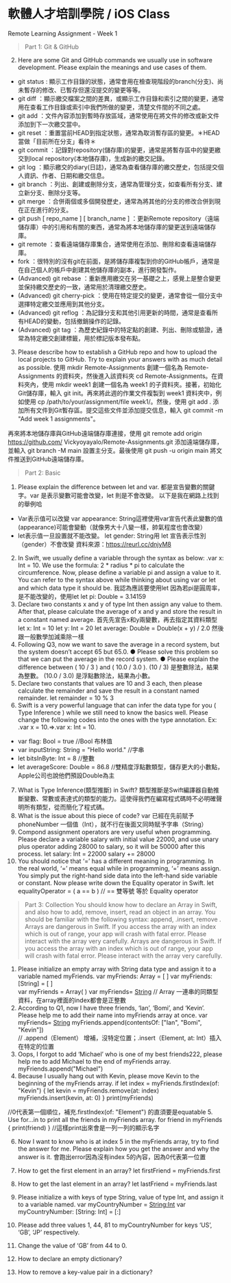 # 軟體人才培訓學院 / iOS Class
Remote Learning Assignment - Week 1
>Part 1: Git & GitHub 
2. Here are some Git and GitHub commands we usually use in software development. Please explain the meanings and use cases of them. 
 -    git status : 顯示工作目錄的狀態，通常會用在檢查現階段的branch(分支)、尚未暫存的修改、已暫存但還沒提交的變更等等。
 -    git diff ：顯示繳交檔案之間的差異，或顯示工作目錄和索引之間的變更，通常用在查看工作目錄或索引中我們所做的變更，清楚文件間的不同之處。
 -    git add ：文件內容添加到暫時存放區域，通常使用在將文件的修改或新文件添加到下一次繳交當中。
 -    git reset ：重置當前HEAD到指定狀態，通常為取消暫存區的變更。＊HEAD 當做「目前所在分支」看待＊
 -    git commit ：記錄對repository(儲存庫)的變更，通常是將暫存區中的變更繳交到local repository(本地儲存庫)，生成新的繳交記錄。
 -   git log ：顯示繳交的diary(日誌)，通常為查看儲存庫的繳交歷史，包括提交個人資訊、作者、日期和繳交信息。
 -    git branch ：列出、創建或刪除分支，通常為管理分支，如查看所有分支、建立新分支、刪除分支等。
 -    git merge ：合併兩個或多個開發歷史，通常為將其他的分支的修改合併到現在正在進行的分支。
 -    git push [ repo_name ] [ branch_name ] ：更新Remote repository（遠端儲存庫）中的引用和有關的東西，通常為將本地儲存庫的變更送到遠端儲存庫。
 -    git remote ：查看遠端儲存庫集合，通常使用在添加、刪除和查看遠端儲存庫。
 -    fork ：很特別的沒有git在前面，是將儲存庫複製到你的GitHub帳戶，通常是在自己個人的帳戶中創建其他儲存庫的副本，進行開發製作。
 -    (Advanced) git rebase ：重新應用繳交在另一基礎之上，感覺上是整合變更並保持繳交歷史的一致，通常用於清理繳交歷史。
 -    (Advanced) git cherry-pick ：使用在特定提交的變更，通常會從一個分支中選擇特定繳交並應用到其他分支。
 -    (Advanced) git reflog ：為記錄分支和其他引用更新的時間，通常是查看所有HEAD的變動，包括撤銷操作的記錄。
 -    (Advanced) git tag ：為歷史紀錄中的特定點的創建、列出、刪除或驗證，通常為特定繳交創建標籤，用於標記版本發布點。

3. Please describe how to establish a GitHub repo and how to upload the local projects to GitHub. Try to explain your answers with as much detail as possible.
使用 mkdir Remote-Assignments 創建一個名為 Remote-Assignments 的資料夾，然後進入該資料夾 cd Remote-Assignments。在資料夾內，使用 mkdir week1 創建一個名為 week1 的子資料夾。接著，初始化Git儲存庫，輸入 git init。再來將此週的作業文件複製到 week1 資料夾中，例如使用 cp /path/to/your/assignment/file week1/。然後，使用 git add . 添加所有文件到Git暫存區。提交這些文件並添加提交信息，輸入 git commit -m "Add week 1 assignments"。

再來將本地儲存庫與GitHub遠端儲存庫連接，使用 git remote add origin https://github.com/ Vickyoyayalo/Remote-Assignments.git 添加遠端儲存庫，並輸入 git branch -M main 設置主分支。最後使用 git push -u origin main 將文件推送到GitHub遠端儲存庫。
>Part 2: Basic 
1.    Please explain the difference between let and var.
都是宣告變數的關鍵字。var 是表示變數可能會改變，let 則是不會改變。
以下是我在網路上找到的舉例哈
 -    Var表示值可以改變
var appearance: String這裡使用var宣告代表此變數的值(appearance)可能會變動（就像男大十八變一樣，帥氣程度也會改變）
 -    let表示值一旦設置就不能改變。
let gender: String用 let 宣告表示性別（gender）不會改變
資料來源：https://reurl.cc/dnjyM8
2.    In Swift, we usually define a variable through the syntax as below: 
.var x: Int = 10.
We use the formula: 2 * radius * pi to calculate the circumference. Now, please define a variable pi and assign a value to it. You can refer to the syntax above while thinking about using var or let and which data type it should be. 
我認為應該要使用let 因為若pi是圓周率，是不能改變的，使用let
let pi: Double = 3.14159
3.    Declare two constants x and y of type Int then assign any value to them. After that, please calculate the average of x and y and store the result in a constant named average.
首先先宣告x和y兩變數，再去指定其資料類型
let x: Int = 10
let y: Int = 20
let average: Double = Double(x + y) / 2.0
然後跟一般數學加減乘除一樣
4.    Following Q3, now we want to save the average in a record system, but the system doesn’t accept 65 but 65.0. 
● Please solve this problem so that we can put the average in the record system. 
● Please explain the difference between ( 10 / 3 ) and ( 10.0 / 3.0 ). 
(10 / 3) 是整數除法，結果為整數。
(10.0 / 3.0) 是浮點數除法，結果為小數。
5.    Declare two constants that values are 10 and 3 each, then please calculate the remainder and save the result in a constant named remainder. 
let remainder = 10 % 3
6.    Swift is a very powerful language that can infer the data type for you ( Type Inference ) while we still need to know the basics well. Please change the following codes into the ones with the type annotation. 
Ex: .var x = 10.=>.var x: Int = 10. 
 -    var flag: Bool = true  //Bool 布林值
 -    var inputString: String = "Hello world." //字串
 -    let bitsInByte: Int = 8 //整數
 -    let averageScore: Double = 86.8 //雙精度浮點數類型，儲存更大的小數點，Apple公司也說他們預設Double為主
7.    What is Type Inference(類型推斷) in Swift? 
類型推斷是Swift編譯器自動推斷變數、常數或表達式的類型的能力。這使得我們在編寫程式碼時不必明確聲明所有類型，從而簡化了程式碼。
8.    What is the issue about this piece of code? 
var 已經在先前賦予phoneNumber 一個值（Int），就不行在後面又同時賦予字串（String）
9.    Compond assignment operators are very useful when programming. Please declare a variable salary with initial value 22000, and use unary plus operator adding 28000 to salary, so it will be 50000 after this process. 
let salary: Int = 22000
salary += 28000 
10.    You should notice that ‘=’ has a different meaning in programming. In the real world, ‘=’ means equal while in programming, ‘=’ means assign. You simply put the right-hand side data into the left-hand side variable or constant. Now please write down the Equality operator in Swift. 
let equalityOperator = ( a == b )  // == 雙等號 等於 Equality operator

>Part 3: Collection 
You should know how to declare an Array in Swift, and also how to add, remove, insert, read an object in an array. You should be familiar with the following syntax: append, .insert, remove . 
Arrays are dangerous in Swift. If you access the array with an index which is out of range, your app will crash with fatal error. Please interact with the array very carefully. 
Arrays are dangerous in Swift. If you access the array with an index which is out of range, your app will crash with fatal error. Please interact with the array very carefully. 
1.    Please initialize an empty array with String data type and assign it to a variable named myFriends.
var myFriends: Array<String> = [ ]
var myFriends: [String] = [ ]   
var myFriends = Array<String>( )
var myFriends= [String]( )
// Array 一連串的同類型<Element>資料，在array裡面的index都會是正整數
2.    According to Q1, now I have three friends, ‘Ian’, ‘Bomi’, and ‘Kevin’. Please help me to add their name into myFriends array at once. 
var myFriends= [String]( )
myFriends.append(contentsOf: ["Ian", "Bomi", "Kevin"])  
// .append（Element） 增補，沒特定位置；.insert（Element, at: Int）插入在特定的位置
3.    Oops, I forgot to add ‘Michael’ who is one of my best friends222, please help me to add Michael to the end of myFriends array. 
myFriends.append("Michael")
4.    Because I usually hang out with Kevin, please move Kevin to the beginning of the myFriends array. 
if let index = myFriends.firstIndex(of: "Kevin") {
    let kevin = myFriends.remove(at: index)
    myFriends.insert(kevin, at: 0)
}
print(myFriends)
 
//0代表第一個順位，補充.firstIndex(of: "Element") 的直須要是equatable
5.    Use for...in to print all the friends in myFriends array. 
for friend in myFriends {
    print(friend)
}
//這樣print出來會是一列一列的顯示名字
 
6.    Now I want to know who is at index 5 in the myFriends array, try to find the answer for me. Please explain how you get the answer and why the answer is it. 
會跑出error因為沒有index 5的內容，因為0代表第一位置
7.    How to get the first element in an array? 
let firstFriend = myFriends.first
8.    How to get the last element in an array? 
let lastFriend = myFriends.last
9.    Please initialize a with keys of type String, value of type Int, and assign it to a variable named. 
var myCountryNumber = [String:Int]()
var myCountryNumber: [String: Int] = [:]
10.    Please add three values 1, 44, 81 to myCountryNumber for keys ‘US’, ‘GB’, ‘JP’ respectively. 

11.    Change the value of ‘GB’ from 44 to 0. 
12.    How to declare an empty dictionary? 
13.    How to remove a key-value pair in a dictionary? 

